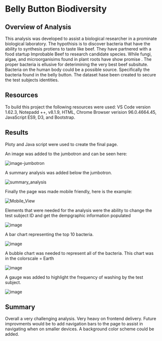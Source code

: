 # Belly Button Biodiversity
## Overview of Analysis
This analysis was developed to assist a biological researcher in a prominate biological laboratory. The hypothisis is to discover bacteria that have the ability to synthesis protiens to taste like beef. They have partnered with a food startup Improbable Beef to research candidate species. While fungi, algae, and microorganisims found in plant roots have show promise . The proper bacteria is ellusive for deterimining the very best beef subsitute. Bacteria on the human body could be a possible source. Specifically the bacteria found in the belly button. The dataset hase been created to secure the test subjects identities.
## Resources
To build this project the following resources were used: VS Code version 1.62.3, Notepadd ++, v8.1.9, HTML, Chrome Browser verision 96.0.4664.45, JavaScript ES9, D3, and Bootstrap.
## Results
Ploty and Java script were used to create the final page. 

An image was added to the jumbotron and can be seen here:

![image-jumbotron](https://user-images.githubusercontent.com/90878901/145734922-ca05e161-0a9c-4841-9ba1-d56c95dfa86f.jpg)

A summary analysis was added below the jumbotron.

![summary_analysis](https://user-images.githubusercontent.com/90878901/145734931-56a2e5e0-06a4-442e-8c52-9466e6a6e781.jpg)

Finally the page was made mobile friendly, here is the example:

![Mobile_View](https://user-images.githubusercontent.com/90878901/145734949-06b00f6a-1bf2-4840-bf39-7c4184349a5c.jpg)

Elements that were needed for the analysis were  the ability to change the test subject ID and get the dempgraphic information populated

![image](https://user-images.githubusercontent.com/90878901/145735039-ce656672-1659-45f2-949c-3d92ef1c2554.png)

A bar chart representing the top 10 bacteria. 

![image](https://user-images.githubusercontent.com/90878901/145735065-57dce7b5-d408-4751-9980-e232550462b3.png)

 A bubble chart was needed to represent all of the bacteria. This chart was in the colorscale = Earth
 
 ![image](https://user-images.githubusercontent.com/90878901/145735099-f1babf9a-6c1a-42e9-a852-6565e21461c0.png)
 
 A gauge was added to highlight the frequency of washing by the test subject. 
 
 ![image](https://user-images.githubusercontent.com/90878901/145735135-8de3d66e-16fd-4a64-b5f0-ec5b19733a4c.png)

## Summary
Overall a very challenging analysis. Very heavy on frontend delivery. Future improvments would be to add navigation bars to the page to assist in navigating when on smaller devices. A background color scheme could be added. 
